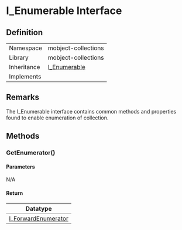 # I_Enumerable Interface

## Definition

|             |                                                                                                                                                                 |
| ----------- | --------------------------------------------------------------------------------------------------------------------------------------------------------------- |
| Namespace   | mobject-collections                                                                                                                                             |
| Library     | mobject-collections                                                                                                                                             |
| Inheritance | [I_Enumerable](i-enumerable.md)                                                                                                                                 |
| Implements  |                                                                                                                                                                 |

## Remarks

The I_Enumerable interface contains common methods and properties found to enable enumeration of collection.

## Methods

### GetEnumerator()

#### Parameters

N/A

#### Return

| Datatype                                      |
| --------------------------------------------- |
| [I_ForwardEnumerator](i-forwardenumerator.md) |
